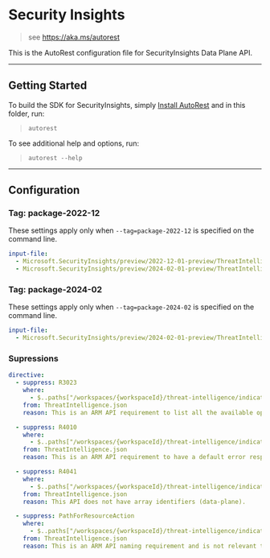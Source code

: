 # Security Insights

> see https://aka.ms/autorest

This is the AutoRest configuration file for SecurityInsights Data Plane API.

---

## Getting Started

To build the SDK for SecurityInsights, simply [Install AutoRest](https://aka.ms/autorest/install) and in this folder, run:

> `autorest`

To see additional help and options, run:

> `autorest --help`

---

## Configuration

### Tag: package-2022-12

These settings apply only when `--tag=package-2022-12` is specified on the command line.

```yaml $(tag) == 'package-2022-12'
input-file:
  - Microsoft.SecurityInsights/preview/2022-12-01-preview/ThreatIntelligence.json
  - Microsoft.SecurityInsights/preview/2024-02-01-preview/ThreatIntelligence.json
```
### Tag: package-2024-02

These settings apply only when `--tag=package-2024-02` is specified on the command line.

```yaml $(tag) == 'package-2024-02'
input-file:
  - Microsoft.SecurityInsights/preview/2024-02-01-preview/ThreatIntelligence.json
```

### Supressions

```yaml
directive:
  - suppress: R3023
    where: 
      - $..paths["/workspaces/{workspaceId}/threat-intelligence/indicators:upload"]
    from: ThreatIntelligence.json
    reason: This is an ARM API requirement to list all the available operations, but this is a data-plane API.

  - suppress: R4010
    where: 
      - $..paths["/workspaces/{workspaceId}/threat-intelligence/indicators:upload"]
    from: ThreatIntelligence.json
    reason: This is an ARM API requirement to have a default error response, but it is irrelevant to this data-plane API.

  - suppress: R4041
    where: 
      - $..paths["/workspaces/{workspaceId}/threat-intelligence/indicators:upload"]
    from: ThreatIntelligence.json
    reason: This API does not have array identifiers (data-plane).

  - suppress: PathForResourceAction
    where: 
      - $..paths["/workspaces/{workspaceId}/threat-intelligence/indicators:upload"]
    from: ThreatIntelligence.json
    reason: This is an ARM API naming requirement and is not relevant to a data-plane API.
```
